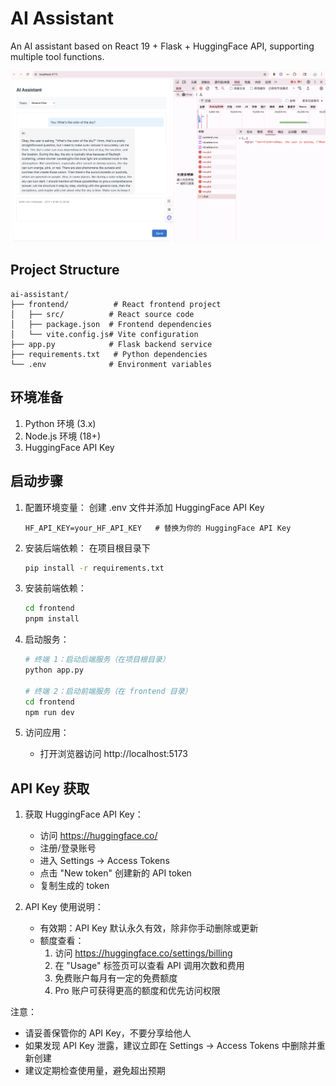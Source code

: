 # AI Assistant

An AI assistant based on React 19 + Flask + HuggingFace API, supporting multiple tool functions.

![alt text](frontend/public/result.png)

## Project Structure

```
ai-assistant/
├── frontend/          # React frontend project
│   ├── src/          # React source code
│   ├── package.json  # Frontend dependencies
│   └── vite.config.js# Vite configuration
├── app.py            # Flask backend service
├── requirements.txt   # Python dependencies
└── .env              # Environment variables
```

## 环境准备

1. Python 环境 (3.x)
2. Node.js 环境 (18+)
3. HuggingFace API Key

## 启动步骤

1. 配置环境变量：
   创建 .env 文件并添加 HuggingFace API Key

   ```env
   HF_API_KEY=your_HF_API_KEY   # 替换为你的 HuggingFace API Key
   ```

2. 安装后端依赖：
   在项目根目录下

   ```bash
   pip install -r requirements.txt
   ```

3. 安装前端依赖：

   ```bash
   cd frontend
   pnpm install
   ```

4. 启动服务：

   ```bash
   # 终端 1：启动后端服务（在项目根目录）
   python app.py

   # 终端 2：启动前端服务（在 frontend 目录）
   cd frontend
   npm run dev
   ```

5. 访问应用：
   - 打开浏览器访问 http://localhost:5173

## API Key 获取

1. 获取 HuggingFace API Key：

   - 访问 https://huggingface.co/
   - 注册/登录账号
   - 进入 Settings -> Access Tokens
   - 点击 "New token" 创建新的 API token
   - 复制生成的 token

2. API Key 使用说明：

   - 有效期：API Key 默认永久有效，除非你手动删除或更新
   - 额度查看：
     1. 访问 https://huggingface.co/settings/billing
     2. 在 "Usage" 标签页可以查看 API 调用次数和费用
     3. 免费账户每月有一定的免费额度
     4. Pro 账户可获得更高的额度和优先访问权限

注意：

- 请妥善保管你的 API Key，不要分享给他人
- 如果发现 API Key 泄露，建议立即在 Settings -> Access Tokens 中删除并重新创建
- 建议定期检查使用量，避免超出预期
